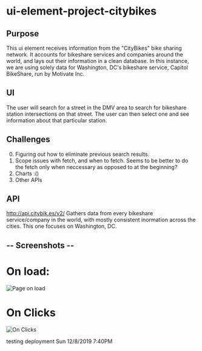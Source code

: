 # ui-element-project-citybikes

## Purpose
This ui element receives information from the "CityBikes" bike sharing network. 
It accounts for bikeshare services and companies around the world, and lays out their information
in a clean database. In this instance, we are using solely data for Washington, DC's bikeshare 
service, Capitol BikeShare, run by Motivate Inc. 

## UI
The user will search for a street in the DMV area to search for bikeshare station intersections on that street. 
The user can then select one and see information about that particular station. 

## Challenges
0. Figuring out how to eliminate previous search results. 
0. Scope issues with fetch, and when to fetch. Seems to be better to do the fetch only when neccessary as opposed to at the beginning?
0. Charts :()
0. Other APIs

## API
http://api.citybik.es/v2/
Gathers data from every bikeshare service/company in the world, with mostly consistent inormation across the cities. 
This one focuses on Washington, DC. 

## -- Screenshots -- 
# On load:
![Page on load](page_load.png)

# On Clicks
![On Clicks](on_clicks.png)

testing deployment Sun 12/8/2019 7:40PM
